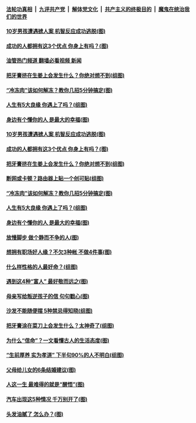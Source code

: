 ####  [法轮功真相](../../../../basic/blob/master/README.md?t=11210802) &nbsp;|&nbsp; [九评共产党](../../../../9ping.md/blob/master/README.md?t=11210802) &nbsp;|&nbsp; [解体党文化](../../../../jtdwh.md/blob/master/README.md?t=11210802)  &nbsp;|&nbsp; [共产主义的终极目的](../../../../gczydzjmd.md/blob/master/README.md?t=11210802) &nbsp;|&nbsp; [魔鬼在统治我们的世界](../../../../mgztzwmdsj.md/blob/master/README.md?t=11210802) 

#### [10岁男孩遭遇掳人案 机智反应成功逃脱(图)](../pages/p8/1022169.md?t=11210802) 

#### [成功的人都拥有这3个优点 你身上有吗？(图)](../pages/p8/1022107.md?t=11210802) 

#### [油管热门频道 翻墙必看视频 新闻](http://129.146.143.75:81/youtube.html?11210802)

#### [把牙膏挤在生姜上会发生什么？你绝对想不到(组图)](../pages/p8/1022053.md?t=11210802) 

#### [“冷冻肉”该如何解冻？教你几招5分钟搞定(图)](../pages/p8/1022019.md?t=11210802) 

#### [人生有5大良缘 你遇上了吗？(组图)](../pages/p8/1021992.md?t=11210802) 

#### [身边有个懂你的人 是最大的幸福(图)](../pages/p8/1022014.md?t=11210802) 

#### [10岁男孩遭遇掳人案 机智反应成功逃脱(图)](../pages/p8/1022169.md?t=11210802) 

#### [成功的人都拥有这3个优点 你身上有吗？(图)](../pages/p8/1022107.md?t=11210802) 

#### [把牙膏挤在生姜上会发生什么？你绝对想不到(组图)](../pages/p8/1022053.md?t=11210802) 

#### [断网或卡顿？路由器上贴一个创可贴(组图)](../pages/p8/1021209.md?t=11210802) 

#### [“冷冻肉”该如何解冻？教你几招5分钟搞定(图)](../pages/p8/1022019.md?t=11210802) 

#### [人生有5大良缘 你遇上了吗？(组图)](../pages/p8/1021992.md?t=11210802) 

#### [身边有个懂你的人 是最大的幸福(图)](../pages/p8/1022014.md?t=11210802) 

#### [放慢脚步 做个静而不争的人(图)](../pages/p8/1021978.md?t=11210802) 

#### [想拥有职场好人缘？不欠3种帐 不做4件事(图)](../pages/p8/1021913.md?t=11210802) 

#### [什么样性格的人最好命？(组图)](../pages/p8/1021903.md?t=11210802) 

#### [遇到这4种“富人” 最好敬而远之(图)](../pages/p8/1021866.md?t=11210802) 

#### [母亲写给叛逆孩子的信 句句戳心(图)](../pages/p8/1021852.md?t=11210802) 

#### [沙发不能随便摆 5种禁忌得知晓(组图)](../pages/p8/1021208.md?t=11210802) 

#### [把牙膏涂在菜刀上会发生什么？太神奇了(组图)](../pages/p8/1021784.md?t=11210802) 

#### [为什么“信命”？一文看懂古人的生活态度(图)](../pages/p8/1021779.md?t=11210802) 

#### [“生前厚养 实为孝道” 下半句90%的人不明白(组图)](../pages/p8/1021206.md?t=11210802) 

#### [父母给儿女的6条结婚建议(图)](../pages/p8/1021727.md?t=11210802) 

#### [人这一生 最难得的就是“醒悟”(图)](../pages/p8/1021726.md?t=11210802) 

#### [汽车出现这5种情况 千万别开了(图)](../pages/p8/1021679.md?t=11210802) 

#### [头发油腻了 怎么办？(图)](../pages/p8/1021596.md?t=11210802) 

<img src='http://gfw-breaker.win/goodnews/indexes/p8.md' width='0px' height='0px'/>
